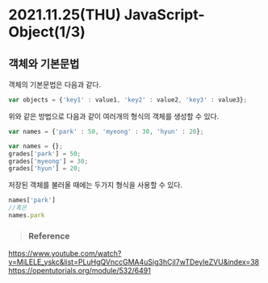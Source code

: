 # 2021.11.25(THU) JavaScript-Object(1/3)
## 객체와 기본문법

객체의 기본문법은 다음과 같다.
```javascript
var objects = {'key1' : value1, 'key2' : value2, 'key3' : value3};
```

위와 같은 방법으로 다음과 같이 여러개의 형식의 객체를 생성할 수 있다.
```javascript
var names = {'park' : 50, 'myeong' : 30, 'hyun' : 20};
```

```javascript
var names = {};
grades['park'] = 50;
grades['myeong'] = 30;
grades['hyun'] = 20;
```

저장된 객체를 불러올 때에는 두가지 형식을 사용할 수 있다.
```javascript
names['park']
//혹은
names.park
```




>### Reference

<https://www.youtube.com/watch?v=MiLELE_yskc&list=PLuHgQVnccGMA4uSig3hCjl7wTDeyIeZVU&index=38>
<https://opentutorials.org/module/532/6491>
